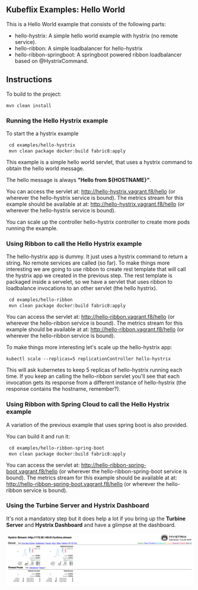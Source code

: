 Kubeflix Examples: Hello World
------------------------------

This is a Hello World example that consists of the following parts:

- hello-hystrix: A simple hello world example with hystrix (no remote service).
- hello-ribbon: A simple loadbalancer for hello-hystrix
- hello-ribbon-springboot: A springboot powered ribbon loadbalancer based on @HystrixCommand.

Instructions
------------

To build to the project:

    mvn clean install   
        
### Running the Hello Hystrix example
To start the a hystrix example

     cd examples/hello-hystrix
     mvn clean package docker:build fabric8:apply
     
This example is a simple hello world servlet, that uses a hystrix command to obtain the hello world message.

The hello message is always __"Hello from ${HOSTNAME}"__.

You can access the servlet at: http://hello-hystrix.vagrant.f8/hello (or wherever the hello-hystrix service is bound).
The metrics stream for this example should be available at at: http://hello-hystrix.vagrant.f8/hello (or wherever the hello-hystrix service is bound).

You can scale up the controller hello-hystrix controller to create more pods running the example.
     
### Using Ribbon to call the Hello Hystrix example

The hello-hystrix app is dummy. It just uses a hystrix command to return a string. No remote services are called (so far).
To make things more interesting we are going to use ribbon to create rest template that will call the hystrix app we created in the previous step.
The rest template is packaged inside a servelet, so we have a servlet that uses ribbon to loadbalance invocations to an other servlet (the hello hystrix).

     cd examples/hello-ribbon
     mvn clean package docker:build fabric8:apply
     
You can access the servlet at: http://hello-ribbon.vagrant.f8/hello (or wherever the hello-ribbon service is bound).
The metrics stream for this example should be available at at: http://hello-ribbon.vagrant.f8/hello (or wherever the hello-ribbon service is bound).

To make things more interesting let's scale up the hello-hystrix app:

    kubectl scale --replicas=5 replicationController hello-hystrix
    
This will ask kubernetes to keep 5 replicas of hello-hystrix running each time. If you keep an calling the hello-ribbon servlet you'll see that each invocation gets its response from a different instance of hello-hystrix (the response contains the hostname, remember?).
    
### Using Ribbon with Spring Cloud to call the Hello Hystrix example    

A variation of the previous example that uses spring boot is also provided. 

You can build it and run it:
     
     cd examples/hello-ribbon-spring-boot
     mvn clean package docker:build fabric8:apply

You can access the servlet at: http://hello-ribbon-spring-boot.vagrant.f8/hello (or wherever the hello-ribbon-spring-boot service is bound).
The metrics stream for this example should be available at at: http://hello-ribbon-spring-boot.vagrant.f8/hello (or wherever the hello-ribbon service is bound).

### Using the Turbine Server and Hystrix Dashboard

It's not a mandatory step but it does help a lot if you bring up the **Turbine Server** and **Hystrix Dashboard** and have a glimpse at the dashboard.

 ![Hello World Dashboard](images/dashboard.png "Hello World Dashboard")

 